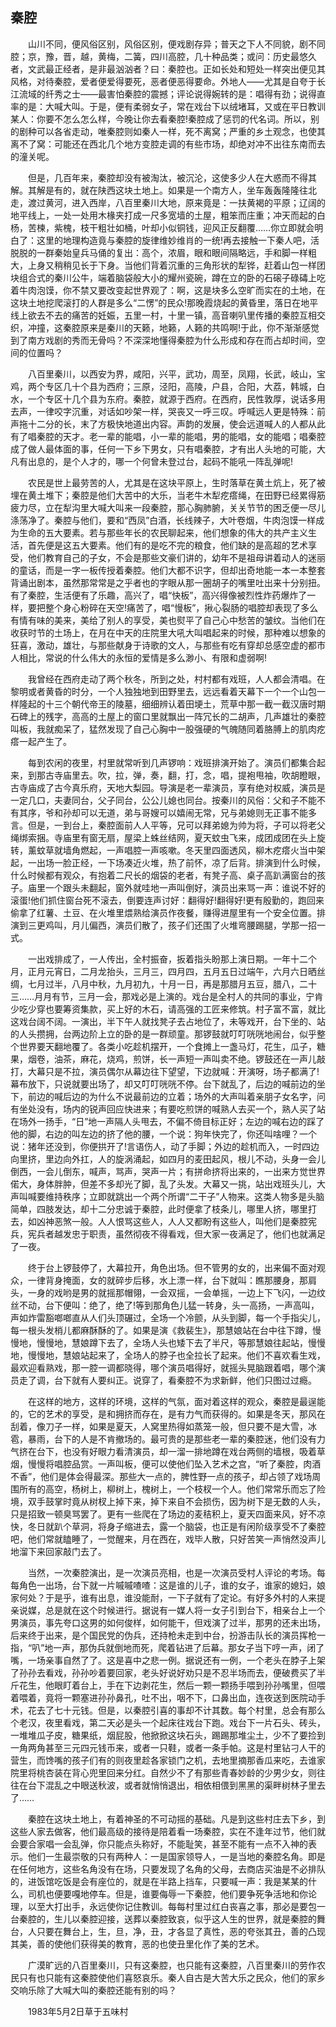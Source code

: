  

## 秦腔

　　山川不同，便风俗区别，风俗区别，便戏剧存异；普天之下人不同貌，剧不同腔；京，豫，晋，越，黄梅，二簧，四川高腔，几十种品类；或问：历史最悠久者，文武最正经者，是非最汹汹者？曰：秦腔也。正如长处和短处一样突出便见其风格，对待秦腔，爱者便爱得要死，恶者便恶得要命。外地人——尤其是自夸于长江流域的纤秀之士——最害怕秦腔的震撼；评论说得婉转的是：唱得有劲；说得直率的是：大喊大叫。于是，便有柔弱女子，常在戏台下以绒堵耳，又或在平日教训某人：你要不怎么怎么样，今晚让你去看秦腔!秦腔成了惩罚的代名词。所以，别的剧种可以各省走动，唯秦腔则如秦人一样，死不离窝；严重的乡土观念，也使其离不了窝：可能还在西北几个地方变腔走调的有些市场，却绝对冲不出往东南而去的潼关呢。

　　但是，几百年来，秦腔却没有被淘汰，被沉沦，这使多少人在大惑而不得其解。其解是有的，就在陕西这块土地上。如果是一个南方人，坐车轰轰隆隆往北走，渡过黄河，进入西岸，八百里秦川大地，原来竟是：一扶黄褐的平原；辽阔的地平线上，一处一处用木椽夹打成一尺多宽墙的土屋，粗笨而庄重；冲天而起的白杨，苦楝，紫槐，枝干粗壮如桶，叶却小似铜钱，迎风正反翻覆……你立即就会明白了：这里的地理构造竟与秦腔的旋律维妙维肖的一统!再去接触一下秦人吧，活脱脱的一群秦始皇兵马俑的复出：高个，浓眉，眼和眼间隔略远，手和脚一样粗大，上身又稍稍见长于下身。当他们背着沉重的三角形状的犁铧，赶着山包一样团块组合式的秦川公牛，端着脑袋般大小的耀州瓷碗，蹲在立的卧的石磙子碌碡上吃着牛肉泡馍，你不禁又要改变起世界观了：啊，这是块多么空旷而实在的土地，在这块土地挖爬滚打的人群是多么“二愣”的民众!那晚霞烧起的黄昏里，落日在地平线上欲去不去的痛苦的妊娠，五里一村，十里一镇，高音喇叭里传播的秦腔互相交织，冲撞，这秦腔原来是秦川的天籁，地籁，人籁的共鸣啊!于此，你不渐渐感觉到了南方戏剧的秀而无骨吗？不深深地懂得秦腔为什么形成和存在而占却时间，空间的位置吗？

　　八百里秦川，以西安为界，咸阳，兴平，武功，周至，凤翔，长武，岐山，宝鸡，两个专区几十个县为西府；三原，泾阳，高陵，户县，合阳，大荔，韩城，白水，一个专区十几个县为东府。秦腔，就源于西府。在西府，民性敦厚，说话多用去声，一律咬字沉重，对话如吵架一样，哭丧又一呼三叹。呼喊远人更是特殊：前声拖十二分的长，末了方极快地道出内容。声韵的发展，使会远道喊人的人都从此有了唱秦腔的天才。老一辈的能唱，小一辈的能唱，男的能唱，女的能唱；唱秦腔成了做人最体面的事，任何一下乡下男女，只有唱秦腔，才有出人头地的可能，大凡有出息的，是个人才的，哪一个何曾未登过台，起码不能吼一阵乱弹呢!

　　农民是世上最劳苦的人，尤其是在这块平原上，生时落草在黄土炕上，死了被埋在黄土堆下；秦腔是他们大苦中的大乐，当老牛木犁疙瘩绳，在田野已经累得筋疲力尽，立在犁沟里大喊大叫来一段秦腔，那心胸肺腑，关关节节的困乏便一尽儿涤荡净了。秦腔与他们，要和“西凤”白酒，长线辣子，大叶卷烟，牛肉泡馍一样成为生命的五大要素。若与那些年长的农民聊起来，他们想象的伟大的共产主义生活，首先便是这五大要素。他们有的是吃不完的粮食，他们缺的是高超的艺术享受，他们教育自己的子女，不会是那些文豪们讲的，幼年不是祖母讲着动人的迷丽的童话，而是一字一板传授着秦腔。他们大都不识字，但却出奇地能一本一本整套背诵出剧本，虽然那常常是之乎者也的字眼从那一圈胡子的嘴里吐出来十分别扭。有了秦腔，生活便有了乐趣，高兴了，唱“快板”，高兴得像被烈性炸药爆炸了一样，要把整个身心粉碎在天空!痛苦了，唱“慢板”，揪心裂肠的唱腔却表现了多么有情有味的美来，美给了别人的享受，美也熨平了自己心中愁苦的皱纹。当他们在收获时节的土场上，在月在中天的庄院里大吼大叫唱起来的时候，那种难以想象的狂喜，激动，雄壮，与那些献身于诗歌的文人，与那些有吃有穿却总感空虚的都市人相比，常说的什么伟大的永恒的爱情是多么渺小、有限和虚弱啊!

　　我曾经在西府走动了两个秋冬，所到之处，村村都有戏班，人人都会清唱。在黎明或者黄昏的时分，一个人独独地到田野里去，远远看着天幕下一个一个山包一样隆起的十三个朝代帝王的陵墓，细细辨认着田埂土，荒草中那一截一截汉唐时期石碑上的残字，高高的土屋上的窗口里就飘出一阵冗长的二胡声，几声雄壮的秦腔叫板，我就痴呆了，猛然发现了自己心胸中一股强硬的气魄随同着胳膊上的肌肉疙瘩一起产生了。

　　每到农闲的夜里，村里就常听到几声锣响：戏班排演开始了。演员们都集合起来，到那古寺庙里去。吹，拉，弹，奏，翻，打，念，唱，提袍甩袖，吹胡瞪眼，古寺庙成了古今真乐府，天地大梨园。导演是老一辈演员，享有绝对权威，演员是一定几口，夫妻同台，父子同台，公公儿媳也同台。按秦川的风俗：父和子不能不有其序，爷和孙却可以无道，弟与哥嫂可以嬉闹无常，兄与弟媳则无正事不能多言。但是，一到台上，秦腔面前人人平等，兄可以拜弟媳为帅为将，子可以将老父绳绑索捆。寺庙里有窗无扇，屋梁上蛛丝结网，夏天蚊虫飞来，成团成团在头上旋转，薰蚊草就墙角燃起，一声唱腔一声咳嗽。冬天里四面透风，柳木疙瘩火当中架起，一出场一脸正经，一下场凑近火堆，热了前怀，凉了后背。排演到什么时候，什么时候都有观众，有抱着二尺长的烟袋的老者，有凳子高、桌子高趴满窗台的孩子。庙里一个跟头未翻起，窗外就哇地一声叫倒好，演员出来骂一声：谁说不好的滚蛋!他们抓住窗台死不滚去，倒要连声讨好：翻得好!翻得好!更有殷勤的，跑回来偷拿了红薯、土豆、在火堆里煨熟给演员作夜餐，赚得进屋里有一个安全位置。排演到三更鸡叫，月儿偏西，演员们散了，孩子们还围了火堆弯腰踢腿，学那一招一式。

　　一出戏排成了，一人传出，全村振奋，扳着指头盼那上演日期。一年十二个月，正月元宵日，二月龙抬头，三月三，四月四，五月五日过端午，六月六日晒丝绸，七月过半，八月中秋，九月初九，十月一日，再是那腊月五豆，腊八，二十三……月月有节，三月一会，那戏必是上演的。戏台是全村人的共同的事业，宁肯少吃少穿也要筹资集款，买上好的木石，请高强的工匠来修筑。村子富不富，就比这戏台阔不阔。一演出，半下午人就找凳子去占地位了，未等戏开，台下坐的、站的人头攒拥，台两边阶上立的卧的是一群顽童。那锣鼓就叮叮咣咣地闹台，似乎整个世界要天翻地覆了。各类小吃趁机摆开，一个食摊上一盏马灯，花生，瓜子，糖果，烟卷，油茶，麻花，烧鸡，煎饼，长一声短一声叫卖不绝。锣鼓还在一声儿敲打，大幕只是不拉，演员偶尔从幕边往下望望，下边就喊：开演呀，场子都满了!幕布放下，只说就要出场了，却又叮叮咣咣不停。台下就乱了，后边的喊前边的坐下，前边的喊后边的为什么不说最前边的立着；场外的大声叫着亲朋子女名字，问有坐处没有，场内的锐声回应快进来；有要吃煎饼的喊熟人去买一个，熟人买了站在场外一扬手，“日”地一声隔人头甩去，不偏不倚目标正好；左边的喊右边的踩了他的脚，右边的叫左边的挤了他的腰，一个说：狗年快完了，你还叫啥哩？一个说：猪年还没到，你便拱开了!言语伤人，动了手脚；外边的趁机而入，一时四边向里挤，里边向外扛，人的旋涡涌起，如四月的麦田起风，根儿不动，头身一会儿倒西，一会儿倒东，喊声，骂声，哭声一片；有拼命挤将出来的，一出来方觉世界偌大，身体胖肿，但差不多却光了脚，乱了头发。大幕又一挑，站出戏班头儿，大声叫喊要维持秩序；立即就跳出一个两个所谓“二干子”人物来。这类人物多是头脑简单，四肢发达，却十二分忠诚于秦腔，此时便拿了枝条儿，哪里人挤，哪里打去，如凶神恶煞一般。人人恨骂这些人，人人又都盼有这些人，叫他们是秦腔宪兵，宪兵者越发忠于职责，虽然彻夜不得看戏，但大家一夜满足了，他们也就满足了一夜。

　　终于台上锣鼓停了，大幕拉开，角色出场。但不管男的女的，出来偏不面对观众，一律背身掩面，女的就碎步后移，水上漂一样，台下就叫：瞧那腰身，那肩头，一身的戏哟是男的就摇那帽翎，一会双摇，一会单摇，一边上下飞闪，一边纹丝不动，台下便叫：绝了，绝了!等到那角色儿猛一转身，头一高扬，一声高叫，声如炸雷豁啷啷直从人们头顶碾过，全场一个冷颤，从头到脚，每一个手指尖儿，每一根头发梢儿都麻酥酥的了。如果是演《救裴生》，那慧娘站在台中往下蹲，慢慢地，慢慢地，慧娘蹲下去了，全场人头也矮下去了半尺，等那慧娘往起站，慢慢地，慢慢地，慧娘站起来了，全场人的脖子也全拉长了起来。他们不喜欢看生戏，最欢迎看熟戏，那一腔一调都晓得，哪个演员唱得好，就摇头晃脑跟着唱，哪个演员走了调，台下就有人要纠正。说穿了，看秦腔不为求新鲜，他们只图过过瘾。

　　在这样的地方，这样的环境，这样的气氛，面对着这样的观众，秦腔是最逞能的，它的艺术的享受，是和拥挤而存在，是有力气而获得的。如果是冬天，那风在刮着，像刀子一样，如果是夏天，人窝里热得如蒸笼一般，但只要不是大雪，冰雹，暴雨，台下的人是不肯撤场的。最可贵的是那些老一辈的秦腔迷，他们没有力气挤在台下，也没有好眼力看清演员，却一溜一排地蹲在戏台两侧的墙根，吸着草烟，慢慢将唱腔品赏。一声叫板，便可以使他们坠入艺术之宫，“听了秦腔，肉酒不香”，他们是体会得最深。那些大一点的，脾性野一点的孩子，却占领了戏场周围所有的高空，杨树上，柳树上，槐树上，一个枝杈一个人。他们常常乐而忘了险境，双手鼓掌时竟从树杈上掉下来，掉下来自不会损伤，因为树下是无数的人头，只是招致一顿臭骂罢了。更有一些爬在了场边的麦秸积上，夏天四面来风，好不凉快，冬日就趴个草洞，将身子缩进去，露一个脑袋，也正是有闲阶级享受不了秦腔吧，他们常就瞌睡了，一觉醒来，月在西在，戏毕人散，只好苦笑一声悄然没声儿地溜下来回家敲门去了。

　　当然，一次秦腔演出，是一次演员亮相，也是一次演员受村人评论的考场。每每角色一出场，台下就一片嘁嘁喳喳：这是谁的儿子，谁的女子，谁家的媳妇，娘家何处？于是乎，谁有出息，谁没能耐，一下子就有了定论。有好多外村的人来提亲说媒，总是就在这个时候进行。据说有一媒人将一女子引到台下，相亲台上一个男演员，事先夸口这男的如何俊样，如何能干，但戏演了过半，那男的还未出场，后来终于出来，是个国民党的伪兵，还持枪未走到中台，扮游击队长的演员挥枪一指，“叭”地一声，那伪兵就倒地而死，爬着钻进了后幕。那女子当下哼一声，闭了嘴，一场亲事自然了了。这是喜中之悲一例。据说还有一例，一个老头在脖子上架了孙孙去看戏，孙孙吵着要回家，老头好说好劝只是不忍半场而去，便破费买了半斤花生，他眼盯着台上，手在下边剥花生，然后一颗一颗扬手喂到孙孙嘴里，但喂着喂着，竟将一颗塞进孙孙鼻孔，吐不出，咽不下，口鼻出血，连夜送到医院动手术，花去了七十元钱。但是，以秦腔引喜的事却不计其数。每个村里，总会有那么个老汉，夜里看戏，第二天必是头一个起床往戏台下跑。戏台下一片石头、砖头，一堆堆瓜子皮，糖果纸，烟屁股，他掀掀这块石头，踢踢那堆尘土，少不了要捡到一角两角甚至三元四元钱币来，或者一只鞋，或者一条手帕。这是村里钻刁人干的营生，而馋嘴的孩子们有的则夜里趁各家锁门之机，去地里摘那香瓜来吃，去谁家院里将桃杏装在背心兜里回来分红。自然少不了有那些青春妙龄的少男少女，则往往在台下混乱之中眼送秋波，或者就悄悄退出，相依相偎到黑黑的渠畔树林子里去了……

　　秦腔在这块土地上，有着神圣的不可动摇的基础。凡是到这些村庄去下乡，到这些人家去做客，他们最高级的接待是陪着看一场秦腔，实在不逢年过节，他们就会要合家唱一会乱弹，你只能点头称好，不能耻笑，甚至不能有一点不入神的表示。他们一生最崇敬的只有两种人：一是国家领导人，一是当地的秦腔名角。即是在任何地方，这些名角没有在场，只要发现了名角的父母，去商店买油是不必排队的，进饭馆吃饭是会有座位的，就是在半路上挡车，只要喊一声：我是某某的什么，司机也便要嘎地停车。但是，谁要侮辱一下秦腔，他们要争死争活地和你论理，以至大打出手，永远使你记住教训。每每村里过红白丧喜之事，那必是要包一台秦腔的，生儿以秦腔迎接，送葬以秦腔致哀，似乎这人生的世界，就是秦腔的舞台，人只要在舞台上，生，旦，净，丑，才各显了真性，恶的夸张其丑，善的凸现其美，善的使他们获得美的教育，恶的也使丑里化作了美的艺术。

　　广漠旷远的八百里秦川，只有这秦腔，也只能有这秦腔，八百里秦川的劳作农民只有也只能有这秦腔使他们喜怒哀乐。秦人自古是大苦大乐之民众，他们的家乡交响乐除了大喊大叫的秦腔还能有别的吗？

　　1983年5月2日草于五味村